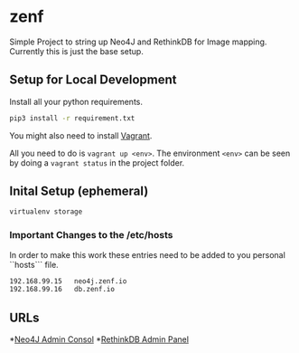 # zenf
Simple Project to string up Neo4J and RethinkDB for Image mapping. Currently this is just the base setup.

## Setup for Local Development

Install all your python requirements.
```bash
pip3 install -r requirement.txt
```

You might also need to install [Vagrant](https://www.vagrantup.com).

All you need to do is ```vagrant up <env>```. The environment ```<env>``` can be seen by doing a ```vagrant status```  in the project folder.

## Inital Setup (ephemeral)

```bash
virtualenv storage
```

### Important Changes to the /etc/hosts
In order to make this work these entries need to be added to you personal ``hosts``` file.
```bash
192.168.99.15   neo4j.zenf.io
192.168.99.16   db.zenf.io
```

## URLs
*[Neo4J Admin Consol](neo4j.zenf.io:7474)
*[RethinkDB Admin Panel](db.zenf.io.8080)
